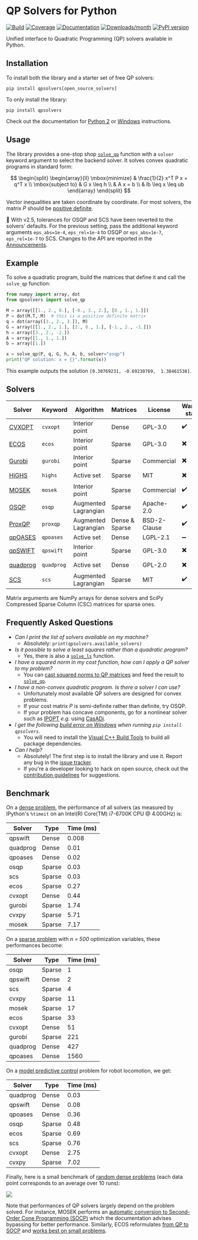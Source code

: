# QP Solvers for Python

[![Build](https://img.shields.io/github/workflow/status/stephane-caron/qpsolvers/CI)](https://github.com/stephane-caron/qpsolvers/actions)
[![Coverage](https://coveralls.io/repos/github/stephane-caron/qpsolvers/badge.svg?branch=master)](https://coveralls.io/github/stephane-caron/qpsolvers?branch=master)
[![Documentation](https://img.shields.io/badge/docs-online-brightgreen?logo=read-the-docs&style=flat)](https://scaron.info/doc/qpsolvers/)
[![Downloads/month](https://pepy.tech/badge/qpsolvers/month)](https://pepy.tech/project/qpsolvers)
[![PyPI version](https://img.shields.io/pypi/v/qpsolvers)](https://pypi.org/project/qpsolvers/)

Unified interface to Quadratic Programming (QP) solvers available in Python.

## Installation

To install both the library and a starter set of free QP solvers:

```console
pip install qpsolvers[open_source_solvers]
```

To only install the library:

```console
pip install qpsolvers
```
Check out the documentation for [Python 2](https://scaron.info/doc/qpsolvers/installation.html#python-2) or [Windows](https://scaron.info/doc/qpsolvers/installation.html#windows) instructions.

## Usage

The library provides a one-stop shop [`solve_qp`](https://scaron.info/doc/qpsolvers/quadratic-programming.html#qpsolvers.solve_qp) function with a ``solver`` keyword argument to select the backend solver. It solves convex quadratic programs in standard form:

$$
\begin{split}
\begin{array}{ll}
\mbox{minimize}
    & \frac{1}{2} x^T P x + q^T x \\
\mbox{subject to}
    & G x \leq h \\
    & A x = b \\
    & lb \leq x \leq ub
\end{array}
\end{split}
$$

Vector inequalities are taken coordinate by coordinate. For most solvers, the matrix $P$ should be [positive definite](https://en.wikipedia.org/wiki/Definite_symmetric_matrix).

📢 With v2.5, tolerances for OSQP and SCS have been reverted to the solvers' defaults. For the previous setting, pass the additional keyword arguments ``eps_abs=1e-4``, ``eps_rel=1e-4`` to OSQP or ``eps_abs=1e-7``, ``eps_rel=1e-7`` to SCS. Changes to the API are reported in the [Announcements](https://github.com/stephane-caron/qpsolvers/discussions/categories/announcements).

## Example

To solve a quadratic program, build the matrices that define it and call the ``solve_qp`` function:

```python
from numpy import array, dot
from qpsolvers import solve_qp

M = array([[1., 2., 0.], [-8., 3., 2.], [0., 1., 1.]])
P = dot(M.T, M)  # this is a positive definite matrix
q = dot(array([3., 2., 3.]), M)
G = array([[1., 2., 1.], [2., 0., 1.], [-1., 2., -1.]])
h = array([3., 2., -2.])
A = array([1., 1., 1.])
b = array([1.])

x = solve_qp(P, q, G, h, A, b, solver="osqp")
print("QP solution: x = {}".format(x))
```

This example outputs the solution ``[0.30769231, -0.69230769,  1.38461538]``.

## Solvers

| Solver | Keyword | Algorithm | Matrices | License | Warm-start |
| ------ | ------- | --------- | -------- | ------- |------------|
| [CVXOPT](http://cvxopt.org/) | ``cvxopt`` | Interior point | Dense | GPL-3.0 | ✔️ |
| [ECOS](https://web.stanford.edu/~boyd/papers/ecos.html) | ``ecos`` | Interior point | Sparse | GPL-3.0 | ✖️ |
| [Gurobi](https://www.gurobi.com/) | ``gurobi`` | Interior point | Sparse | Commercial | ✖️ |
| [HiGHS](https://highs.dev/) | ``highs`` | Active set | Sparse | MIT | ✖️ |
| [MOSEK](https://mosek.com/) | ``mosek`` | Interior point | Sparse | Commercial | ✔️ |
| [OSQP](https://osqp.org/) | ``osqp`` | Augmented Lagrangian | Sparse | Apache-2.0 | ✔️ |
| [ProxQP](https://github.com/Simple-Robotics/proxsuite) | ``proxqp`` | Augmented Lagrangian | Dense & Sparse | BSD-2-Clause | ✔️ |
| [qpOASES](https://github.com/coin-or/qpOASES) | ``qpoases`` | Active set | Dense | LGPL-2.1 | ➖ |
| [qpSWIFT](https://qpswift.github.io/) | ``qpswift`` | Interior point | Sparse | GPL-3.0 | ✖️ |
| [quadprog](https://pypi.python.org/pypi/quadprog/) | ``quadprog`` | Active set | Dense | GPL-2.0 | ✖️ |
| [SCS](https://www.cvxgrp.org/scs/) | ``scs`` | Augmented Lagrangian | Sparse | MIT | ✔️ |

Matrix arguments are NumPy arrays for dense solvers and SciPy Compressed Sparse Column (CSC) matrices for sparse ones.

## Frequently Asked Questions

- *Can I print the list of solvers available on my machine?*
  - Absolutely: ``print(qpsolvers.available_solvers)``
- *Is it possible to solve a least squares rather than a quadratic program?*
  - Yes, there is also a [`solve_ls`](https://scaron.info/doc/qpsolvers/least-squares.html#qpsolvers.solve_ls) function.
- *I have a squared norm in my cost function, how can I apply a QP solver to my problem?*
  - You can [cast squared norms to QP matrices](https://scaron.info/blog/conversion-from-least-squares-to-quadratic-programming.html) and feed the result to [`solve_qp`](https://scaron.info/doc/qpsolvers/quadratic-programming.html#qpsolvers.solve_qp).
- *I have a non-convex quadratic program. Is there a solver I can use?*
  - Unfortunately most available QP solvers are designed for convex problems.
  - If your cost matrix *P* is semi-definite rather than definite, try OSQP.
  - If your problem has concave components, go for a nonlinear solver such as [IPOPT](https://pypi.org/project/ipopt/) *e.g.* using [CasADi](https://web.casadi.org/).
- *I get the following [build error on Windows](https://github.com/stephane-caron/qpsolvers/issues/28) when running `pip install qpsolvers`.*
  - You will need to install the [Visual C++ Build Tools](https://visualstudio.microsoft.com/visual-cpp-build-tools/) to build all package dependencies.
- *Can I help?*
  - Absolutely! The first step is to install the library and use it. Report any bug in the [issue tracker](https://github.com/stephane-caron/qpsolvers/issues).
  - If you're a developer looking to hack on open source, check out the [contribution guidelines](CONTRIBUTING.md) for suggestions.

## Benchmark

On a [dense problem](examples/benchmark_dense_problem.py), the performance of all solvers (as measured by IPython's ``%timeit`` on an Intel(R) Core(TM) i7-6700K CPU @ 4.00GHz) is:

| Solver   | Type   | Time (ms) |
| -------- | ------ | --------- |
| qpswift  | Dense  | 0.008     |
| quadprog | Dense  | 0.01      |
| qpoases  | Dense  | 0.02      |
| osqp     | Sparse | 0.03      |
| scs      | Sparse | 0.03      |
| ecos     | Sparse | 0.27      |
| cvxopt   | Dense  | 0.44      |
| gurobi   | Sparse | 1.74      |
| cvxpy    | Sparse | 5.71      |
| mosek    | Sparse | 7.17      |

On a [sparse problem](examples/benchmark_sparse_problem.py) with *n = 500* optimization variables, these performances become:

| Solver   | Type   | Time (ms) |
| -------- | ------ | --------- |
| osqp     | Sparse |    1      |
| qpswift  | Dense  |    2      |
| scs      | Sparse |    4      |
| cvxpy    | Sparse |   11      |
| mosek    | Sparse |   17      |
| ecos     | Sparse |   33      |
| cvxopt   | Dense  |   51      |
| gurobi   | Sparse |  221      |
| quadprog | Dense  |  427      |
| qpoases  | Dense  | 1560      |

On a [model predictive control](examples/model_predictive_control.py) problem for robot locomotion, we get:

| Solver   | Type   | Time (ms) |
| -------- | ------ | --------- |
| quadprog | Dense  | 0.03      |
| qpswift  | Dense  | 0.08      |
| qpoases  | Dense  | 0.36      |
| osqp     | Sparse | 0.48      |
| ecos     | Sparse | 0.69      |
| scs      | Sparse | 0.76      |
| cvxopt   | Dense  | 2.75      |
| cvxpy    | Sparse | 7.02      |

Finally, here is a small benchmark of [random dense problems](examples/benchmark_random_problems.py) (each data point corresponds to an average over 10 runs):

<img src="https://scaron.info/images/qp-benchmark-2022.png">

Note that performances of QP solvers largely depend on the problem solved. For instance, MOSEK performs an [automatic conversion to Second-Order Cone Programming (SOCP)](https://docs.mosek.com/8.1/pythonapi/prob-def-quadratic.html) which the documentation advises bypassing for better performance. Similarly, ECOS reformulates [from QP to SOCP](qpsolvers/solvers/conversions/socp_from_qp.py) and [works best on small problems](https://web.stanford.edu/%7Eboyd/papers/ecos.html).
